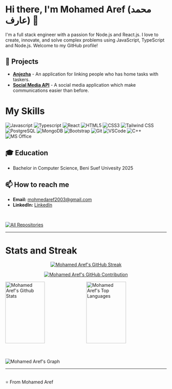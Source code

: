
# Hi there, I'm Mohamed Aref (محمد عارف) 👋


I'm a full stack engineer with a passion for Node.js and React.js. I love to create, innovate, and solve complex problems using JavaScript, TypeScript and Node.js. Welcome to my GitHub profile!


## 🚀 Projects
- [**Anjezha**](github.com/anjezha/anjezha) - An application for linking people who has home tasks with taskers.
- [**Social Media API**](github.com/mohmedaref31/social-media-api) - A social media application which make communications easier than before.
  
# My Skills

![Javascript](https://img.shields.io/badge/Javascript-F0DB4F?style=for-the-badge&labelColor=white&logo=javascript)
![Typescript](https://img.shields.io/badge/Typescript-007acc?style=for-the-badge&labelColor=white&logo=typescript&logoColor=007acc)
![React](https://img.shields.io/badge/React-61DBFB?style=for-the-badge&labelColor=white&k&logo=react)
![HTML5](https://img.shields.io/badge/HTML5-E34F26?style=for-the-badge&labelColor=white&logo=html5)
![CSS3](https://img.shields.io/badge/CSS3-1572B6?style=for-the-badge&labelColor=white&logo=css3&logoColor=1572B6)
![Tailwind CSS](https://img.shields.io/badge/tailwindcss-0F172A?style=for-the-badge&labelColor=white&logo=tailwindcss)
![PostgreSQL](https://img.shields.io/badge/PostgreSQL-316192?style=for-the-badge&labelColor=white&logo=PostgreSQL)
![MongoDB](https://img.shields.io/badge/MongoDB-234ea94b?style=for-the-badge&labelColor=white&logo=MongoDB)
![Bootstrap](https://img.shields.io/badge/Bootstrap-563D7C?style=for-the-badge&labelColor=white&logo=bootstrap)
![Git](https://img.shields.io/badge/Git-F05032?style=for-the-badge&labelColor=white&logo=git)
![VSCode](https://img.shields.io/badge/Visual_Studio-0078d7?style=for-the-badge&labelColor=white&logo=visual%20studio&logoColor=0078d7)
![C++](https://img.shields.io/badge/C%2B%2B-00599C?style=for-the-badge&labelColor=white&logo=C%2B%2B&logoColor=00599C)
![MS Office](https://img.shields.io/badge/Microsoft_Office-D83B01?style=for-the-badge&labelColor=white&logo=microsoft&logoColor=D83B01)

## 🎓 Education
- Bachelor in Computer Science, Beni Suef Univesity 2025

## 📫 How to reach me
- **Email:** [mohmedaref2003@gmail.com](mailto:mohmedaref2003@gmail.com)
- **LinkedIn:** [LinkedIn](https://www.linkedin.com/in/mohamed-aref-850b78284/)


<br/>
<p align="left">
  <a href="https://github.com/mohmedaref?tab=repositories" target="_blank"><img alt="All Repositories" title="All Repositories" src="https://img.shields.io/badge/-All%20Repos-2962FF?style=for-the-badge&logo=koding&logoColor=white"/></a>
</p>
<hr/>

# Stats and Streak
<p align="center">
  <a href="https://github.com/mohmedaref31">
    <img src="https://github-readme-streak-stats.herokuapp.com/?user=mohmedaref31&theme=radical&border=7F3FBF&background=0D1117" alt="Mohamed Aref's GitHub Streak"/>
  </a>
</p>
<p align="center">
  <a href="https://github.com/mohmedaref31">
    <img src="https://github-profile-summary-cards.vercel.app/api/cards/profile-details?username=mohmedaref31&theme=radical" alt="Mohamed Aref's GitHub Contribution"/>
  </a>
</p>
<a> 

<a href="https://github.com/mohmedaref31"><img alt="Mohamed Aref's Github Stats" src="https://denvercoder1-github-readme-stats.vercel.app/api?username=mohmedaref31&show_icons=true&count_private=true&theme=react&border_color=7F3FBF&bg_color=0D1117&title_color=F85D7F&icon_color=F8D866" height="192px" width="49.5%"/></a>
  <a href="https://github.com/mohmedaref31"><img alt="Mohamed Aref's Top Languages" src="https://denvercoder1-github-readme-stats.vercel.app/api/top-langs/?username=mohmedaref31&langs_count=8&layout=compact&theme=react&border_color=7F3FBF&bg_color=0D1117&title_color=F85D7F&icon_color=F8D866" height="192px" width="49.5%"/></a>
</a>

  <br/>
  
![Mohamed Aref's Graph](https://github-readme-activity-graph.vercel.app/graph?username=mohmedaref31&custom_title=Mohamed%20Aref%27s%20GitHub%20Activity%20Graph&bg_color=0D1117&color=7F3FBF&line=7F3FBF&point=7F3FBF&area_color=FFFFFF&title_color=FFFFFF&area=true)
  <hr/>
  <br/>
⭐️ From Mohamed Aref
